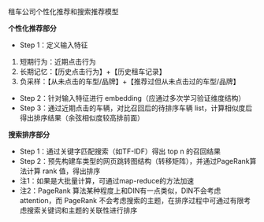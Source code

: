 租车公司个性化推荐和搜索推荐模型

**个性化推荐部分**

- Step 1：定义输入特征

1. 短期行为：近期点击行为
2. 长期记忆：【历史点击行为】+【历史租车记录】
3. 负采样：【从未点击的车型/品牌】+【推荐过但从未点击过的车型/品牌】

- Step 2：针对输入特征进行 embedding（应通过多次学习验证维度结构）
- Step 3：通过近期点击的车辆，对比召回后的待排序车辆 list，计算相似度后得出排序结果（余弦相似度较高排前面）



**搜索排序部分**

- Step 1：通过关键字匹配搜索（如TF-IDF）得出 top n 的召回结果
- Step 2：预先构建车类型的网页跳转图结构（转移矩阵），并通过PageRank算法计算 rank 值，得出排序
- 注1：如果是大批量计算，可通过map-reduce的方法加速
- 注2：PageRank 算法某种程度上和DIN有一点类似，DIN不会考虑 attention，而 PageRank 不会考虑搜索的主题，在排序过程中可通过有限考虑搜索关键词和主题的关联性进行排序


